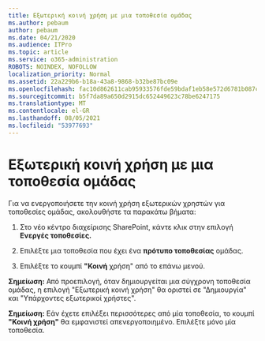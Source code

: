 ```yaml
---
title: Εξωτερική κοινή χρήση με μια τοποθεσία ομάδας
ms.author: pebaum
author: pebaum
ms.date: 04/21/2020
ms.audience: ITPro
ms.topic: article
ms.service: o365-administration
ROBOTS: NOINDEX, NOFOLLOW
localization_priority: Normal
ms.assetid: 22a229b6-b18a-43a8-9868-b32be87bc09e
ms.openlocfilehash: fac10d862611cab95933576fde59bdaf1eb58e572d6781b087c48d2c332e205d
ms.sourcegitcommit: b5f7da89a650d2915dc652449623c78be6247175
ms.translationtype: MT
ms.contentlocale: el-GR
ms.lasthandoff: 08/05/2021
ms.locfileid: "53977693"
---
```

# <a name="external-sharing-with-a-team-site"></a>Εξωτερική κοινή χρήση με μια τοποθεσία ομάδας

Για να ενεργοποιήσετε την κοινή χρήση εξωτερικών χρηστών για τοποθεσίες ομάδας, ακολουθήστε τα παρακάτω βήματα: 
  
1. Στο νέο κέντρο διαχείρισης SharePoint, κάντε κλικ στην επιλογή **Ενεργές τοποθεσίες.**
  
2. Επιλέξτε μια τοποθεσία που έχει ένα **πρότυπο τοποθεσίας** ομάδας. 
  
3. Επιλέξτε το κουμπί **"Κοινή** χρήση" από το επάνω μενού. 
  
 **Σημείωση:** Από προεπιλογή, όταν δημιουργείται μια σύγχρονη τοποθεσία ομάδας, η επιλογή "Εξωτερική κοινή χρήση" θα οριστεί σε "Δημιουργία" και "Υπάρχοντες εξωτερικοί χρήστες". 
  
 **Σημείωση:** Εάν έχετε επιλέξει περισσότερες από μία τοποθεσία, το κουμπί **"Κοινή χρήση"** θα εμφανιστεί απενεργοποιημένο. Επιλέξτε μόνο μία τοποθεσία. 
  

